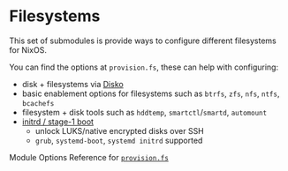 # Filesystems

This set of submodules is provide ways to configure different filesystems for NixOS.

You can find the options at `provision.fs`, these can help with configuring:
  - disk + filesystems via [Disko](./disko.md)
  - basic enablement options for filesystems such as `btrfs`, `zfs`, `nfs`, `ntfs`, `bcachefs`
  - filesystem + disk tools such as `hddtemp`, `smartctl`/`smartd`, `automount`
  - [initrd / stage-1 boot](./initrd.md)
    - unlock LUKS/native encrypted disks over SSH
    - `grub`, `systemd-boot`, `systemd initrd` supported

Module Options Reference for [`provision.fs`](../options/nixos-all-options.md#provisionfsautomount)
